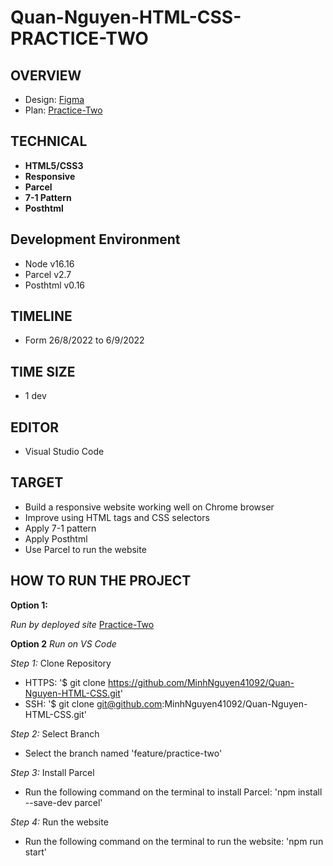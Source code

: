 # Quan-Nguyen-HTML-CSS-PRACTICE-TWO

## OVERVIEW	
- Design: [Figma](https://www.figma.com/file/dM4fuTbvN1JNbJlB0DTeS8/main-(Copy)?node-id=0%3A1)
- Plan: [Practice-Two](https://docs.google.com/document/d/1Pyq5nqn7Qvd3oDS8OXrg5oxBliiYbr0KCB80WQL-S74/edit)

## TECHNICAL	
- **HTML5/CSS3**
- **Responsive**
- **Parcel**
- **7-1 Pattern**
- **Posthtml**

## Development Environment
- Node v16.16
- Parcel v2.7
- Posthtml v0.16

## TIMELINE
- Form 26/8/2022 to 6/9/2022 

## TIME SIZE
- 1 dev

## EDITOR
- Visual Studio Code

## TARGET
- Build a responsive website working well on Chrome browser
- Improve using HTML tags and CSS selectors
- Apply 7-1 pattern
- Apply Posthtml
- Use Parcel to run the website


## HOW TO RUN THE PROJECT
**Option 1:**

*Run by deployed site* [Practice-Two](https://practice-two-responsive-nquan.netlify.app/)

**Option 2** *Run on VS Code*

*Step 1:* Clone Repository

- HTTPS: '$ git clone https://github.com/MinhNguyen41092/Quan-Nguyen-HTML-CSS.git'
- SSH: '$ git clone git@github.com:MinhNguyen41092/Quan-Nguyen-HTML-CSS.git'

*Step 2:* Select Branch

- Select the branch named 'feature/practice-two'

*Step 3:* Install Parcel

- Run the following command on the terminal to install Parcel: 'npm install --save-dev parcel'

*Step 4:* Run the website

- Run the following command on the terminal to run the website: 'npm run start'